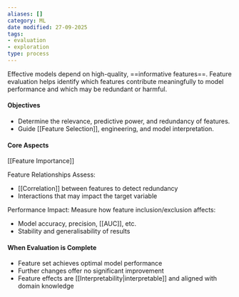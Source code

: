 ```yaml
---
aliases: []
category: ML
date modified: 27-09-2025
tags:
- evaluation
- exploration
type: process
---
```

Effective models depend on high-quality, ==informative features==. Feature evaluation helps identify which features contribute meaningfully to model performance and which may be redundant or harmful.

#### Objectives
* Determine the relevance, predictive power, and redundancy of features.
* Guide [[Feature Selection]], engineering, and model interpretation.

#### Core Aspects

[[Feature Importance]]

Feature Relationships Assess:
* [[Correlation]] between features to detect redundancy
* Interactions that may impact the target variable

Performance Impact: Measure how feature inclusion/exclusion affects:
* Model accuracy, precision, [[AUC]], etc.
* Stability and generalisability of results

#### When Evaluation is Complete
* Feature set achieves optimal model performance
* Further changes offer no significant improvement
* Feature effects are [[Interpretability|interpretable]] and aligned with domain knowledge
